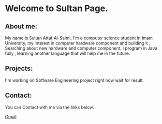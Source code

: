 # Welcome to Sultan Page.
## About me:
My name is Sultan Attaf Al-Salmi, I'm a computer science student in Imam University, my interest in computer hardware component and building it , Searching about new hardware and computer component. I program in Java fully , learning another language that will help me in the future.

## Projects:
I'm working on Software Engineering project right now wait for result.
## Contact:
You can Contact with me via the links below.


[Gmail](mailto:mrfalcooon@gmail.com)

